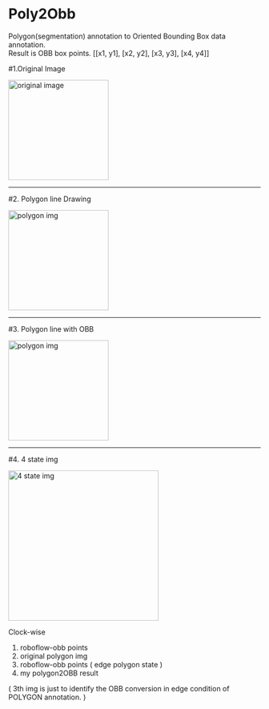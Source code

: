 # Poly2Obb
Polygon(segmentation) annotation to Oriented Bounding Box data annotation.  
Result is OBB box points. [[x1, y1], [x2, y2], [x3, y3], [x4, y4]]


#1.Original Image

<img src = "https://s3.us-west-2.amazonaws.com/secure.notion-static.com/d516b0c3-dff5-45d7-a378-26801cab8492/Untitled.jpeg?X-Amz-Algorithm=AWS4-HMAC-SHA256&X-Amz-Content-Sha256=UNSIGNED-PAYLOAD&X-Amz-Credential=AKIAT73L2G45EIPT3X45/20220517/us-west-2/s3/aws4_request&X-Amz-Date=20220517T064933Z&X-Amz-Expires=86400&X-Amz-Signature=6b8d44a891fb69685259a5aa67e3bf20009bbd1a062f0cda4ca6efc3aae768ef&X-Amz-SignedHeaders=host&response-content-disposition=filename%20=%22Untitled.jpeg%22&x-id=GetObject" width = "200" height = "200" alt = "original image">

---
#2. Polygon line Drawing

<img src = "https://s3.us-west-2.amazonaws.com/secure.notion-static.com/380390de-ed1f-444a-a75a-7bbbe4cbcab9/Untitled.png?X-Amz-Algorithm=AWS4-HMAC-SHA256&X-Amz-Content-Sha256=UNSIGNED-PAYLOAD&X-Amz-Credential=AKIAT73L2G45EIPT3X45%2F20220517%2Fus-west-2%2Fs3%2Faws4_request&X-Amz-Date=20220517T065751Z&X-Amz-Expires=86400&X-Amz-Signature=046cc38077159fa5d88cfa9efe483a7742e705dab4cd820d754f613892e7cb4b&X-Amz-SignedHeaders=host&response-content-disposition=filename%20%3D%22Untitled.png%22&x-id=GetObject" width = "200" height = "200" alt  = "polygon img">

---
#3. Polygon line with OBB

<img src = "https://s3.us-west-2.amazonaws.com/secure.notion-static.com/bb692708-eebb-44cd-a9f6-fbffcd243bf2/Untitled.png?X-Amz-Algorithm=AWS4-HMAC-SHA256&X-Amz-Content-Sha256=UNSIGNED-PAYLOAD&X-Amz-Credential=AKIAT73L2G45EIPT3X45%2F20220517%2Fus-west-2%2Fs3%2Faws4_request&X-Amz-Date=20220517T070241Z&X-Amz-Expires=86400&X-Amz-Signature=8b9ca08f19a80bddeab92d1c3dd4ba8fef64819de5cd4dff51e9ecdc9735bf16&X-Amz-SignedHeaders=host&response-content-disposition=filename%20%3D%22Untitled.png%22&x-id=GetObject" width = "200" height = "200" alt  = "polygon img">

---
#4. 4 state img

<img src = "https://s3.us-west-2.amazonaws.com/secure.notion-static.com/b080e1d7-6793-492b-8ddd-c0f589b2485c/Untitled.png?X-Amz-Algorithm=AWS4-HMAC-SHA256&X-Amz-Content-Sha256=UNSIGNED-PAYLOAD&X-Amz-Credential=AKIAT73L2G45EIPT3X45%2F20220517%2Fus-west-2%2Fs3%2Faws4_request&X-Amz-Date=20220517T070435Z&X-Amz-Expires=86400&X-Amz-Signature=0a25d663af899f1847913ed53e35c1ef93b0b38bf52c096ea03f42001b01b5a5&X-Amz-SignedHeaders=host&response-content-disposition=filename%20%3D%22Untitled.png%22&x-id=GetObject" width = "300" height = "300" alt  = "4 state img">

Clock-wise
1. roboflow-obb points
2. original polygon img
3. roboflow-obb points ( edge polygon state )
4. my polygon2OBB result

( 3th img is just to identify the OBB conversion in edge condition of POLYGON annotation. )
